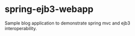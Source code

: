 spring-ejb3-webapp
==================

Sample blog application to demonstrate spring mvc and ejb3 interoperability.